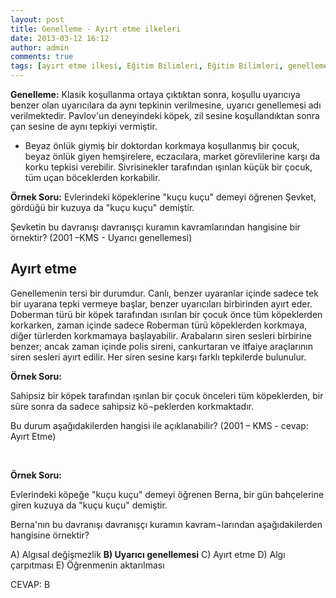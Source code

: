 ```yaml
---
layout: post
title: Genelleme - Ayırt etme ilkeleri
date: 2013-03-12 16:12
author: admin
comments: true
tags: [ayırt etme ilkesi, Eğitim Bilimleri, Eğitim Bilimleri, genelleme ilkesi, kpss, kpss eğitim bilimleri]
---
```

<strong>Genelleme:</strong> Klasik koşullanma ortaya çıktıktan sonra, koşullu uyarıcıya benzer olan uyarıcılara da aynı tepkinin verilmesine, uyarıcı genellemesi adı verilmektedir. Pavlov'un deneyindeki köpek, zil sesine koşullandıktan sonra çan sesine de aynı tepkiyi vermiştir.
- Beyaz önlük giymiş bir doktordan korkmaya koşullanmış bir çocuk, beyaz önlük giyen hemşirelere, eczacılara, market görevlilerine karşı da korku tepkisi verebilir. Sivrisinekler tarafından ışınlan küçük bir çocuk, tüm uçan böceklerden korkabilir.

<strong>Örnek Soru:</strong> Evlerindeki köpeklerine "kuçu kuçu" demeyi öğrenen Şevket, gördüğü bir kuzuya da "kuçu kuçu" demiştir.

Şevketin bu davranışı davranışçı kuramın kavramlarından hangisine bir örnektir? (2001 –KMS - Uyarıcı genellemesi)
<h2>Ayırt etme</h2>
Genellemenin tersi bir durumdur. Canlı, benzer uyaranlar içinde sadece tek bir uyarana tepki vermeye başlar, benzer uyarıcıları birbirinden ayırt eder. Doberman türü bir köpek tarafından ısırılan bir çocuk önce tüm köpeklerden korkarken, zaman içinde sadece Roberman türü köpeklerden korkmaya, diğer türlerden korkmamaya başlayabilir. Arabaların siren sesleri birbirine benzer; ancak zaman içinde polis sireni, cankurtaran ve itfaiye araçlarının siren sesleri ayırt edilir. Her siren sesine karşı farklı tepkilerde bulunulur.

<strong>Örnek Soru:</strong>

Sahipsiz bir köpek tarafından ışınlan bir çocuk önceleri tüm köpeklerden, bir süre sonra da sadece sahipsiz kö¬peklerden korkmaktadır.

Bu durum aşağıdakilerden hangisi ile açıklanabilir? (2001 – KMS - cevap: Ayırt Etme)

&nbsp;

<strong>Örnek Soru:</strong>

Evlerindeki köpeğe "kuçu kuçu" demeyi öğrenen Berna, bir gün bahçelerine giren kuzuya da "kuçu kuçu" demiştir.

Berna'nın bu davranışı davranışçı kuramın kavram¬larından aşağıdakilerden hangisine örnektir?

A) Algısal değişmezlik
<strong>B) Uyarıcı genellemesi</strong>
C) Ayırt etme
D) Algı çarpıtması
E) Öğrenmenin aktarılması

CEVAP: B

&nbsp;
